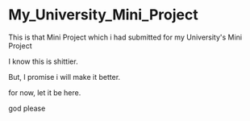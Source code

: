 # My_University_Mini_Project

This is that Mini Project which i had submitted for my University's Mini Project

I know this is shittier.

But, I promise i will make it better.

for now, let it be here.

god please
